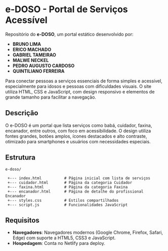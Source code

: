 # e-DOSO - Portal de Serviços Acessível


Repositório do **e-DOSO**, um portal estático desenvolvido por:

- **BRUNO LIMA**
- **ERICO MACHADO**
- **GABRIEL TAMEIRAO**
- **MALWE NECKEL**
- **PEDRO AUGUSTO CARDOSO**
- **QUINTILIANO FERREIRA**

Para conectar pessoas a serviços essenciais de forma simples e acessível, especialmente para idosos e pessoas com dificuldades visuais. 
O site utiliza HTML, CSS e JavaScript, com design responsivo e elementos de grande tamanho para facilitar a navegação.

## Descrição

O e-DOSO é um portal que lista serviços como babá, cuidador, faxina, encanador, entre outros, com foco em acessibilidade. O design utiliza fontes grandes, botões amplos, ícones destacados e alto contraste, otimizado para smartphones e usuários com necessidades especiais.

## Estrutura

```
e-doso/

 +--- index.html          # Página inicial com lista de serviços
 +--- cuidador.html       # Página da categoria Cuidador
 +--- faxina.html         # Página da categoria Faxina
 +--- encanador.html      # Página de detalhe do profissional Encanador
 +--- styles.css          # Estilos compartilhados
 +--- script.js           # Funcionalidades JavaScript

```

## Requisitos

- **Navegadores**: Navegadores modernos (Google Chrome, Firefox, Safari, Edge) com suporte a HTML5, CSS3 e JavaScript.
- **Hospedagem**: Conta no Netlify para deploy.
